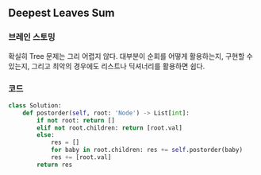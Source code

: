 ## Deepest Leaves Sum


### 브레인 스토밍

확실히 Tree 문제는 그리 어렵지 않다. 대부분이 순회를 어떻게 활용하는지, 구현할 수 있는지, 그리고 최악의 경우에도 리스트나 딕셔너리를 활용하면 쉽다.


### 코드

```python
class Solution:
    def postorder(self, root: 'Node') -> List[int]:
        if not root: return []
        elif not root.children: return [root.val]
        else:
            res = []
            for baby in root.children: res += self.postorder(baby)
            res += [root.val]
        return res
```
